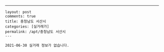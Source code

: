 ---
    layout: post
    comments: true
    title: 충청남도 서산시
    categories: [실거래가]
    permalink: /apt/충청남도 서산시
    ---

    2021-06-30 실거래 정보가 없습니다.

    